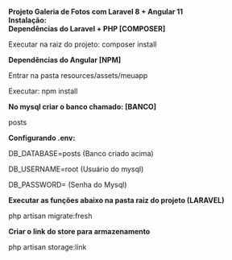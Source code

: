 <strong>Projeto Galeria de Fotos com Laravel 8 + Angular 11</strong>
<br>
<strong>Instalação:</strong>
<br>
<strong>Dependências do Laravel + PHP [COMPOSER]</strong>
<p>Executar na raiz do projeto: composer install</p>
<strong>Dependências do Angular [NPM]</strong>
<p>Entrar na pasta resources/assets/meuapp</p>
<p>Executar: npm install</p>
<strong>No mysql criar o banco chamado: [BANCO]</strong>
<p>posts</p>
<strong>Configurando .env:</strong>
<p>DB_DATABASE=posts (Banco criado acima)</p>
<p>DB_USERNAME=root (Usuário do mysql)</p>
<p>DB_PASSWORD=  (Senha do Mysql)</p>
</p>
<strong>Executar as funções abaixo na pasta raiz do projeto (LARAVEL)</strong>
<!--<p>php artisan make:model Post -m</p>-->
<p>php artisan migrate:fresh</p>
<!--<p>php artisan make:controller PostControlador --resource</p>-->
<strong>Criar o link do store para armazenamento</strong>
<p>php artisan storage:link</p>

